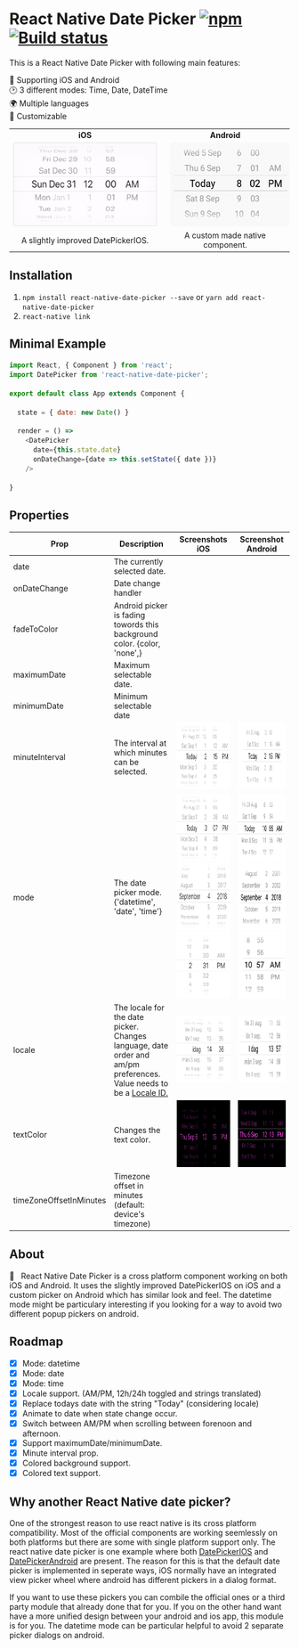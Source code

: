 
# React Native Date Picker  [![npm](https://img.shields.io/npm/v/react-native-date-picker.svg)](https://www.npmjs.com/package/react-native-date-picker) [![Build status](https://img.shields.io/bitrise/288d828c2f6731e6/master.svg?token=mGBI2QhCJBx18ffiS-MfpA)](https://app.bitrise.io/app/288d828c2f6731e6#/builds) 


<!--
 [![Foo](https://7pjewxutn7.execute-api.us-east-1.amazonaws.com/default/date-picker-badge)](https://app.bitrise.io/app/288d828c2f6731e6#/builds) 

 [![Foo](https://app.bitrise.io/app/288d828c2f6731e6/status.svg?token=mGBI2QhCJBx18ffiS-MfpA&branch=master)](https://app.bitrise.io/app/288d828c2f6731e6#/builds) 
 -->


This is a React Native Date Picker with following main features: 

📱 Supporting iOS and Android <br>
🕑 3 different modes: Time, Date, DateTime <br>
🌍 Multiple languages<br>
🎨 Customizable<br>
<!-- 
[![Monthly download](https://img.shields.io/npm/dm/react-native-date-picker.svg)](https://img.shields.io/npm/dm/react-native-date-picker.svg)
[![Total downloads](https://img.shields.io/npm/dt/react-native-date-picker.svg)](https://img.shields.io/npm/dt/react-native-date- picker.svg) -->




<table>
  <tr>
    <td align="center"><b>iOS</b></td>
    <td align="center"><b>Android</b></td>  
  </tr>
   <tr>
    <td><img src="docs/react-native-date-picker.gif" alt="React Native Date Picker" title="React Native Date Picker" height="150px" />
    </td>
    <td><img src="docs/react-native-date-picker-android.gif" alt="React Native Date Picker Android" height="150px" style="margin-left:10px" />
    </td>  
  </tr>
      <tr>
    <td align="center">A slightly improved DatePickerIOS.</td>
    <td align="center">A custom made native component.</td>  
  </tr>
  
  </table>
  
## Installation

1. `npm install react-native-date-picker --save` or  `yarn add react-native-date-picker`
2. `react-native link `


## Minimal Example

```js
import React, { Component } from 'react';
import DatePicker from 'react-native-date-picker';

export default class App extends Component {

  state = { date: new Date() }

  render = () =>
    <DatePicker
      date={this.state.date}
      onDateChange={date => this.setState({ date })}
    />

}
```

## Properties
Prop | Description | Screenshots iOS | Screenshot Android
------------- | ------------- | ------------- | -------------
date | The currently selected date. |
onDateChange | Date change handler |
fadeToColor | Android picker is fading towords this background color. {color, 'none',} |
maximumDate |  Maximum selectable date. |
minimumDate |  Minimum selectable date |
minuteInterval | The interval at which minutes can be selected. | <img src="docs/minute-interval-ios.png" alt="Date picker minute interval IOS" height="120px" />|<img src="docs/minute-interval-android.png" alt="Date picker minute interval Android" height="120px" />
mode | The date picker mode. {'datetime', 'date', 'time'} | <img src="docs/datetime-mode-ios.png" alt="Datetime mode ios" height="120px" /><img src="docs/date-mode-ios.png" alt="date mode ios" height="120px" /><img src="docs/time-mode-ios.png" alt="time mode ios" height="120px" />|<img src="docs/datetime-mode-android.png" alt="datetime mode android" height="120px" /><img src="docs/date-mode-android.png" alt="date mode android" height="120px" /><img src="docs/time-mode-android.png" alt="time mode android" height="120px" /> |
locale | The locale for the date picker. Changes language, date order and am/pm preferences. Value needs to be a <a title="react native datepicker locale id" href="https://developer.apple.com/library/content/documentation/MacOSX/Conceptual/BPInternational/LanguageandLocaleIDs/LanguageandLocaleIDs.html">Locale ID.</a>| <img src="docs/locale-ios.png" alt="React Native Date picker locale language ios" height="120px" />|<img src="docs/locale-android.png" alt="React Native Date picker locale language android" height="120px" />
textColor | Changes the text color. | <img src="docs/colors-ios.png" alt="text color background color ios" height="120px" />|<img src="docs/colors-android.png" alt="Text color background color android" height="120px" />
timeZoneOffsetInMinutes | Timezone offset in minutes (default: device's timezone)
  

## About
📅 &nbsp; React Native Date Picker is a cross platform component working on both iOS and Android. It uses the slightly improved DatePickerIOS on iOS and a custom picker on Android which has similar look and feel. The datetime mode might be particulary interesting if you looking for a way to avoid two different popup pickers on android. 

## Roadmap
- [x] Mode: datetime
- [x] Mode: date
- [x] Mode: time
- [x] Locale support. (AM/PM, 12h/24h toggled and strings translated) 
- [x] Replace todays date with the string "Today" (considering locale)
- [x] Animate to date when state change occur. 
- [x] Switch between AM/PM when scrolling between forenoon and afternoon.
- [x] Support maximumDate/minimumDate.
- [x] Minute interval prop.
- [x] Colored background support.
- [x] Colored text support.

## Why another React Native date picker?
One of the strongest reason to use react native is its cross platform compatibility. Most of the official components are working seemlessly on both platforms but there are some with single platform support only. The react native date picker is one example where both <a href="https://facebook.github.io/react-native/docs/datepickerios">DatePickerIOS</a> and <a href="https://facebook.github.io/react-native/docs/datepickerandroid">DatePickerAndroid</a> are present. The reason for this is that the default date picker is implemented in seperate ways, iOS normally have an integrated view picker wheel where android has different pickers in a dialog format.

If you want to use these pickers you can combile the official ones or a third party module that already done that for you. If you on the other hand want have a more unified design between your android and ios app, this module is for you. The datetime mode can be particular helpful to avoid 2 separate picker dialogs on android. 



<!--
## TODO EXTRA
- [ ] Transparent background support. (Probably need to include transparent gradient).
- [ ] Screen recordings
- [ ] Gray out max/min values. 
- [ ] Align text to right.
-->

